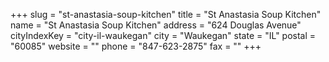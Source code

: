 +++
slug = "st-anastasia-soup-kitchen"
title = "St Anastasia Soup Kitchen"
name = "St Anastasia Soup Kitchen"
address = "624 Douglas Avenue"
cityIndexKey = "city-il-waukegan"
city = "Waukegan"
state = "IL"
postal = "60085"
website = ""
phone = "847-623-2875"
fax = ""
+++
